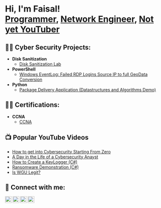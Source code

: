 <h1>Hi, I'm Faisal! <br/><a href="https://github.com/mfaisal">Programmer</a>, <a href="https://www.linkedin.com/in/mfaisal/"> Network Engineer</a>, <a href="https://www.youtube.com/c/mfaisal">Not yet YouTuber</a></h1>

<h2>👨‍💻 Cyber Security Projects:</h2>

- <b>Disk Sanitization</b>
  - [Disk Sanitization Lab](https://github.com/Mod-Faisal/DiskSanitization)
- <b>PowerShell</b>
  - [Windows EventLog: Failed RDP Logins Source IP to full GeoData Conversion](https://github.com/mfaisal/Sentinel-Lab)
- <b>Python</b>
  - [Package Delivery Application (Datastructures and Algorithms Demo)](https://github.com/mfaisal/Package-Delivery-Pathfinding-Algorithm)

<h2>👨‍💻 Certifications:</h2>

- <b>CCNA</b>
  - [CCNA](https://github.com/mfaisal/Algorithms-Practice)

<h2>📺 Popular YouTube Videos</h2>

- [How to get into Cybersecurity Starting From Zero](https://www.youtube.com/watch?v=a83ASGn_V_s)
- [A Day in the Life of a Cybersecurity Anayst](https://www.youtube.com/watch?v=uHy3oM7NnoU)
- [How to Create a KeyLogger (C#)](https://www.youtube.com/watch?v=N-L9hklSlNk)
- [Ransomware Demonstration (C#)](https://www.youtube.com/watch?v=OfvdQeh79s0)
- [Is WGU Legit?](https://www.youtube.com/watch?v=E2MwRWxDBkA)

<h2> 🤳 Connect with me:</h2>

[<img align="left" alt="mfaisal | YouTube" width="22px" src="https://cdn.jsdelivr.net/npm/simple-icons@v3/icons/youtube.svg" />][youtube]
[<img align="left" alt="mfaisal | Twitter" width="22px" src="https://cdn.jsdelivr.net/npm/simple-icons@v3/icons/twitter.svg" />][twitter]
[<img align="left" alt="mfaisal | LinkedIn" width="22px" src="https://cdn.jsdelivr.net/npm/simple-icons@v3/icons/linkedin.svg" />][linkedin]
[<img align="left" alt="mfaisal | Instagram" width="22px" src="https://cdn.jsdelivr.net/npm/simple-icons@v3/icons/instagram.svg" />][instagram]

[twitter]: https://twitter.com/mfaisal
[youtube]: https://www.youtube.com/c/mfaisal
[instagram]: https://www.instagram.com/mfaisal/
[linkedin]: https://linkedin.com/in/mfaisal

<!--
**mfaisal/mfaisal** is a ✨ _special_ ✨ repository because its `README.md` (this file) appears on your GitHub profile.

Here are some ideas to get you started:

- 🔭 I’m currently working on ...
- 🌱 I’m currently learning ...
- 👯 I’m looking to collaborate on ...
- 🤔 I’m looking for help with ...
- 💬 Ask me about ...
- 📫 How to reach me: ...
- 😄 Pronouns: ...
- ⚡ Fun fact: ...
-->
